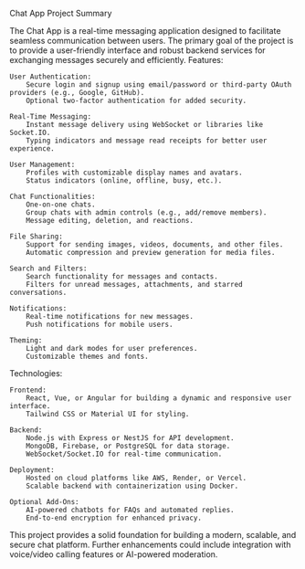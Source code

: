 Chat App Project Summary

The Chat App is a real-time messaging application designed to facilitate seamless communication between users. The primary goal of the project is to provide a user-friendly interface and robust backend services for exchanging messages securely and efficiently.
Features:

    User Authentication:
        Secure login and signup using email/password or third-party OAuth providers (e.g., Google, GitHub).
        Optional two-factor authentication for added security.

    Real-Time Messaging:
        Instant message delivery using WebSocket or libraries like Socket.IO.
        Typing indicators and message read receipts for better user experience.

    User Management:
        Profiles with customizable display names and avatars.
        Status indicators (online, offline, busy, etc.).

    Chat Functionalities:
        One-on-one chats.
        Group chats with admin controls (e.g., add/remove members).
        Message editing, deletion, and reactions.

    File Sharing:
        Support for sending images, videos, documents, and other files.
        Automatic compression and preview generation for media files.

    Search and Filters:
        Search functionality for messages and contacts.
        Filters for unread messages, attachments, and starred conversations.

    Notifications:
        Real-time notifications for new messages.
        Push notifications for mobile users.

    Theming:
        Light and dark modes for user preferences.
        Customizable themes and fonts.

Technologies:

    Frontend:
        React, Vue, or Angular for building a dynamic and responsive user interface.
        Tailwind CSS or Material UI for styling.

    Backend:
        Node.js with Express or NestJS for API development.
        MongoDB, Firebase, or PostgreSQL for data storage.
        WebSocket/Socket.IO for real-time communication.

    Deployment:
        Hosted on cloud platforms like AWS, Render, or Vercel.
        Scalable backend with containerization using Docker.

    Optional Add-Ons:
        AI-powered chatbots for FAQs and automated replies.
        End-to-end encryption for enhanced privacy.

This project provides a solid foundation for building a modern, scalable, and secure chat platform. Further enhancements could include integration with voice/video calling features or AI-powered moderation.
